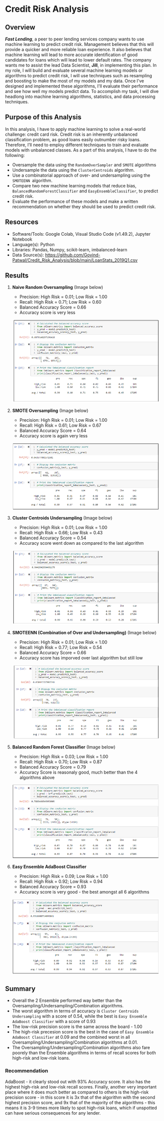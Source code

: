 # Credit Risk Analysis

## Overview
***Fast Lending***, a peer to peer lending services company wants to use machine learning to predict credit risk. Management believes that this will provide a quicker and more reliable loan experience. It also believes that machine learning will lead to more accurate identification of good candidates for loans which will lead to lower default rates. The company wants me to assist the lead Data Scientist, **Jill**, in implementing this plan. In my role, I will build and evaluate several machine learning models or algorithms to predict credit risk, I will use techniques such as resampling and boosting to make the most of my models and my data. Once I've designed and implemented these algorithms, I'll evaluate their performance and see how well my models predict data. To accomplish my task, I will dive headlong into machine learning algorithms, statistics, and data processing techniques.

## Purpose of this Analysis
In this analysis, I have to apply machine learning to solve a real-world challenge: credit card risk. Credit risk is an inherently unbalanced classification problem, as good loans easily outnumber risky loans. Therefore, I’ll need to employ different techniques to train and evaluate models with unbalanced classes. As a part of this analysis, I have to do the following:
* Oversample the data using the `RandomOverSampler` and `SMOTE` algorithms
* Undersample the data using the `ClusterCentroids` algorithm. 
* Use a combinatorial approach of over- and undersampling using the `SMOTEENN `algorithm. 
* Compare two new machine learning models that reduce bias, `BalancedRandomForestClassifier` and `EasyEnsembleClassifier`, to predict credit risk. 
* Evaluate the performance of these models and make a written recommendation on whether they should be used to predict credit risk.

## Resources
* Software/Tools: Google Colab, Visual Studio Code (v1.49.2), Jupyter Notebook
* Language(s): Python
* Libraries: Pandas, Numpy, scikit-learn, imbalanced-learn
* Data Source(s): https://github.com/Govind-Patwal/Credit_Risk_Analysis/blob/main/LoanStats_2019Q1.csv

## Results

1. **Naive Random Oversampling** (Image below)
    * Precision: High Risk = 0.01; Low Risk = 1.00
    * Recall: High Risk = 0.71; Low Risk = 0.60
    * Balanced Accuracy Score = 0.66
    * Accuracy score is very less

    ![RandomOversampler](Resources/1_RandomOversampler.png)

2. **SMOTE Oversampling** (Image below)
    * Precision: High Risk = 0.01; Low Risk = 1.00
    * Recall: High Risk = 0.61; Low Risk = 0.67
    * Balanced Accuracy Score = 0.64
    * Accuracy score is again very less

    ![SMOTE](Resources/2_SMOTE.png)

3. **Cluster Centroids Undersampling** (Image below)
    * Precision: High Risk = 0.01; Low Risk = 1.00
    * Recall: High Risk = 0.66; Low Risk = 0.43
    * Balanced Accuracy Score = 0.54
    * Accuracy score went down as compared to the last algorithm

    ![ClusterCentroids](Resources/3_ClusterCentroids.png)

4. **SMOTEENN (Combination of Over and Undersampling)** (Image below)
    * Precision: High Risk = 0.01; Low Risk = 1.00
    * Recall: High Risk = 0.77; Low Risk = 0.54
    * Balanced Accuracy Score = 0.66
    * Accuracy score has imporved over last algorithm but still low

    ![SMOTEENN](Resources/4_SMOTEENN.png)


5. **Balanced Random Forest Classifier** (Image below)
    * Precision: High Risk = 0.03; Low Risk = 1.00
    * Recall: High Risk = 0.70; Low Risk = 0.87
    * Balanced Accuracy Score = 0.79
    * Accuracy Score is reasonaly good, much better than the 4 algorithms above

    ![BalancedRandomForestClassifier](Resources/5_BalancedRandomForestClassifier.png)

6. **Easy Ensemble AdaBoost Classifier**
    * Precision: High Risk = 0.09; Low Risk = 1.00
    * Recall: High Risk = 0.92; Low Risk = 0.94
    * Balanced Accuracy Score = 0.93
    * Accuracy score is very good - the best amongst all 6 algorithms

    ![EasyEnsembleClassifier](Resources/6_EasyEnsembleClassifier.png)

## Summary
* Overall the 2 Ensemble performed way better than the Oversampling/Undersampling/Combination algorithms. 
* The worst algorithm in terms of accuracy is `Cluster Centroids Undersampling` with a score of 0.54, while the best is `Easy Ensemble AdaBoost Classifier` with a score of 0.93
* The low-risk precision score is the same across the board - 1.00
* The high-risk precesion score is the best in the case of `Easy Ensemble AdaBoost Classifier` at 0.09 and the combined worst in all Oversampling/Undersampling/Combination algorithms at 0.01.
* The Oversampling/Undersampling/Combination algorithms also fare poorely than the Ensemble algorithms in terms of recall scores for both high-risk and low-risk loans.

### Recommendation
AdaBoost - it clearly stood out with 93% Accuracy score. It also has the highest high-risk and low-risk recall scores. Finally, another very important place where it does much better as compared to others is the high-risk precision score - in this score it is 3x that of the algorithm with the second highest precision score, and 9x that of the majority of the algorithms - this means it is 3-9 times more likely to spot high-risk loans, which if unspotted can have serious consequences for any lender. 